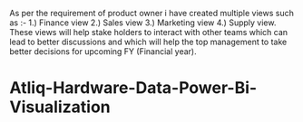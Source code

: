As per the requirement of product owner i have created multiple views such as :- 1.) Finance view
2.) Sales view
3.) Marketing view
4.) Supply view.
These views will help stake holders to interact with other teams which can lead to better discussions and which will help the top management to take better decisions for upcoming FY (Financial year).
# Atliq-Hardware-Data-Power-Bi-Visualization
